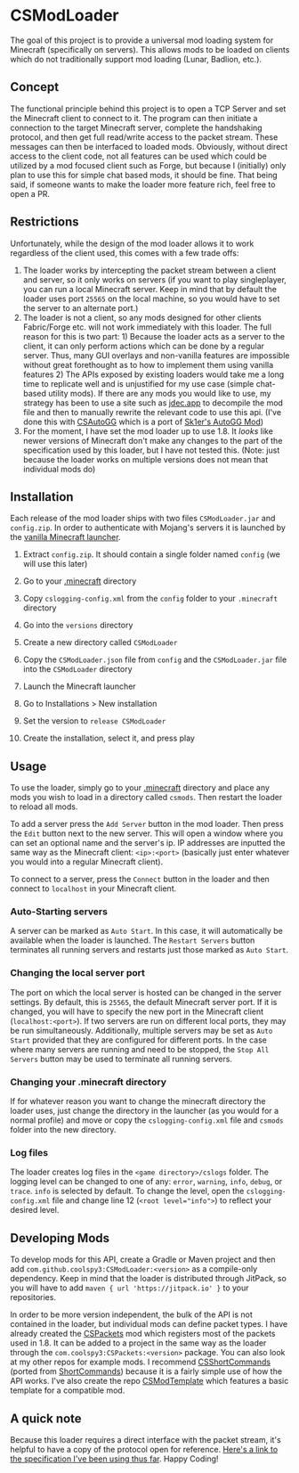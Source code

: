 # CSModLoader
The goal of this project is to provide a universal mod loading system for Minecraft (specifically on servers). This allows mods to be loaded on clients which do not traditionally support mod loading (Lunar, Badlion, etc.).

## Concept
The functional principle behind this project is to open a TCP Server and set the Minecraft client to connect to it. The program can then initiate a connection to the target Minecraft server, complete the handshaking protocol, and then get full read/write access to the packet stream. These messages can then be interfaced to loaded mods. Obviously, without direct access to the client code, not all features can be used which could be utilized by a mod focused client such as Forge, but because I (initially) only plan to use this for simple chat based mods, it should be fine. That being said, if someone wants to make the loader more feature rich, feel free to open a PR.

## Restrictions
Unfortunately, while the design of the mod loader allows it to work regardless of the client used, this comes with a few trade offs:
1. The loader works by intercepting the packet stream between a client and server, so it only works on servers (if you want to play singleplayer, you can run a local Minecraft server. Keep in mind that by default the loader uses port `25565` on the local machine, so you would have to set the server to an alternate port.)
2. The loader is not a client, so any mods designed for other clients Fabric/Forge etc. will not work immediately with this loader. The full reason for this is two part: 1) Because the loader acts as a server to the client, it can only perform actions which can be done by a regular server. Thus, many GUI overlays and non-vanilla features are impossible without great forethought as to how to implement them using vanilla features 2) The APIs exposed by existing loaders would take me a long time to replicate well and is unjustified for my use case (simple chat-based utility mods). If there are any mods you would like to use, my strategy has been to use a site such as [jdec.app](https://jdec.app) to decompile the mod file and then to manually rewrite the relevant code to use this api. (I've done this with [CSAutoGG](https://github.com/CoolSpy3/CSAutoGG) which is a port of [Sk1er's AutoGG Mod](https://sk1er.club/mods/autogg))
3. For the moment, I have set the mod loader up to use 1.8. It *looks* like newer versions of Minecraft don't make any changes to the part of the specification used by this loader, but I have not tested this. (Note: just because the loader works on multiple versions does not mean that individual mods do)

## Installation
Each release of the mod loader ships with two files `CSModLoader.jar` and `config.zip`. In order to authenticate with Mojang's servers it is launched by the [vanilla Minecraft launcher](https://www.minecraft.net/en-us/download).

1. Extract `config.zip`. It should contain a single folder named `config` (we will use this later)

2. Go to your [.minecraft](https://minecraft.fandom.com/wiki/.minecraft#Locating_.minecraft) directory

3. Copy `cslogging-config.xml` from the `config` folder to your `.minecraft` directory

4. Go into the `versions` directory

5. Create a new directory called `CSModLoader`

6. Copy the `CSModLoader.json` file from `config` and the `CSModLoader.jar` file into the `CSModLoader` directory

7. Launch the Minecraft launcher

8. Go to Installations > New installation

9. Set the version to `release CSModLoader`

10. Create the installation, select it, and press play

## Usage
To use the loader, simply go to your [.minecraft](https://minecraft.fandom.com/wiki/.minecraft#Locating_.minecraft) directory and place any mods you wish to load in a directory called `csmods`. Then restart the loader to reload all mods.

To add a server press the `Add Server` button in the mod loader. Then press the `Edit` button next to the new server. This will open a window where you can set an optional name and the server's ip. IP addresses are inputted the same way as the Minecraft client: `<ip>:<port>` (basically just enter whatever you would into a regular Minecraft client).

To connect to a server, press the `Connect` button in the loader and then connect to `localhost` in your Minecraft client.

### Auto-Starting servers
A server can be marked as `Auto Start`. In this case, it will automatically be available when the loader is launched. The `Restart Servers` button terminates all running servers and restarts just those marked as `Auto Start`.

### Changing the local server port
The port on which the local server is hosted can be changed in the server settings. By default, this is `25565`, the default Minecraft server port. If it is changed, you will have to specify the new port in the Minecraft client (`localhost:<port>`). If two servers are run on different local ports, they may be run simultaneously. Additionally, multiple servers may be set as `Auto Start` provided that they are configured for different ports. In the case where many servers are running and need to be stopped, the `Stop All Servers` button may be used to terminate all running servers.

### Changing your .minecraft directory
If for whatever reason you want to change the minecraft directory the loader uses, just change the directory in the launcher (as you would for a normal profile) and move or copy the `cslogging-config.xml` file and `csmods` folder into the new directory.

### Log files
The loader creates log files in the `<game directory>/cslogs` folder. The logging level can be changed to one of any: `error`, `warning`, `info`, `debug`, or `trace`. `info` is selected by default. To change the level, open the `cslogging-config.xml` file and change line 12 (`<root level="info">`) to reflect your desired level.

## Developing Mods
To develop mods for this API, create a Gradle or Maven project and then add `com.github.coolspy3:CSModLoader:<version>` as a compile-only dependency. Keep in mind that the loader is distributed through JitPack, so you will have to add `maven { url 'https://jitpack.io' }` to your repositories.

In order to be more version independent, the bulk of the API is not contained in the loader, but individual mods can define packet types. I have already created the [CSPackets](https://github.com/CoolSpy3/CSPackets) mod which registers most of the packets used in 1.8. It can be added to a project in the same way as the loader through the `com.coolspy3:CSPackets:<version>` package. You can also look at my other repos for example mods. I recommend [CSShortCommands](https://github.com/CoolSpy3/CSShortCommands) (ported from [ShortCommands](https://github.com/CoolSpy3/ShortCommands)) because it is a fairly simple use of how the API works. I've also create the repo [CSModTemplate](https://github.com/CoolSpy3/CSModTemplate) which features a basic template for a compatible mod.

## A quick note
Because this loader requires a direct interface with the packet stream, it's helpful to have a copy of the protocol open for reference. [Here's a link to the specification I've been using thus far](https://wiki.vg/index.php?title=Protocol&oldid=7368). Happy Coding!
